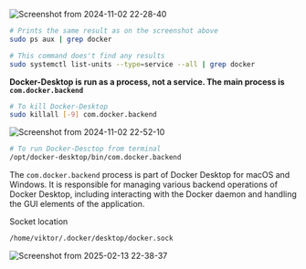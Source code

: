 ![Screenshot from 2024-11-02 22-28-40](https://github.com/user-attachments/assets/6089ed2f-2426-4765-ad57-ad75601f5f5d)

```bash
# Prints the same result as on the screenshot above
sudo ps aux | grep docker
```
```bash
# This command does't find any results
sudo systemctl list-units --type=service --all | grep docker
```

**Docker-Desktop is run as a process, not a service. The main process is `com.docker.backend`**

```bash
# To kill Docker-Desktop
sudo killall [-9] com.docker.backend
```
![Screenshot from 2024-11-02 22-52-10](https://github.com/user-attachments/assets/4673598a-7f47-4b32-b134-679f8cdb4fe8)
```bash
# To run Docker-Desctop from terminal
/opt/docker-desktop/bin/com.docker.backend
```

The `com.docker.backend` process is part of Docker Desktop for macOS and Windows. It is responsible for managing various backend operations of Docker Desktop, including interacting with the Docker daemon and handling the GUI elements of the application.

Socket location
```bash
/home/viktor/.docker/desktop/docker.sock
```

![Screenshot from 2025-02-13 22-38-37](https://github.com/user-attachments/assets/3116903a-28b1-4deb-a087-cf805a98ff88)

